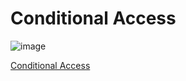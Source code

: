 

# Conditional Access

![image](https://user-images.githubusercontent.com/38088886/111621050-69f43180-87df-11eb-8d32-9d5733c5a1e2.png)

[Conditional Access](https://docs.microsoft.com/en-us/azure/active-directory/conditional-access/overview)
